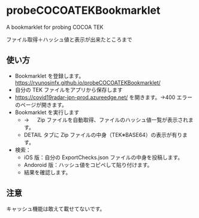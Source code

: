 # probeCOCOATEKBookmarklet

A bookmarklet for probing COCOA TEK

ファイル取得＋ハッシュ値と表示が出来たところまで

## 使い方

- Bookmarklet を登録します。https://ryunosinfx.github.io/probeCOCOATEKBookmarklet/
- 自分の TEK ファイルをアプリから保存します
- https://covid19radar-jpn-prod.azureedge.net/ を開きます。→400 エラーのページが開きます。
- Bookmarklet を実行します
  - → 　 Zip ファイルを自動取得、ファイルのハッシュ値一覧が表示されます。
  - DETAIL タブに Zip ファイルの中身（TEK※BASE64）の表示が有ります。
- 検索：
  - iOS 版：自分の ExportChecks.json ファイルの中身を投稿します。
  - Andoroid 版：ハッシュ値をコピペして貼り付けます。
  - 結果を確認します。

## 注意

キャッシュ機能は敢えて載せてないです。
